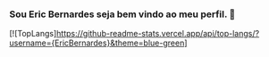 ### Sou Eric Bernardes seja bem vindo ao meu perfil. 🤝
[![TopLangs]https://github-readme-stats.vercel.app/api/top-langs/?username={EricBernardes}&theme=blue-green]

